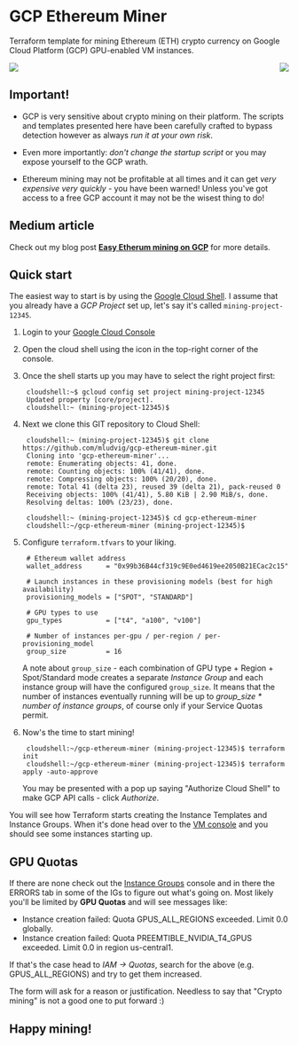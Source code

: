 # GCP Ethereum Miner

Terraform template for mining Ethereum (ETH) crypto currency on Google
Cloud Platform (GCP) GPU-enabled VM instances.

<img align="centre" src="https://upload.wikimedia.org/wikipedia/commons/thumb/5/51/Google_Cloud_logo.svg/320px-Google_Cloud_logo.svg.png"/>

<img align="right" src="https://upload.wikimedia.org/wikipedia/commons/thumb/0/05/Ethereum_logo_2014.svg/128px-Ethereum_logo_2014.svg.png"/>

## Important!

* GCP is very sensitive about crypto mining on their platform. The scripts and
  templates presented here have been carefully crafted to bypass detection however
  as always _run it at your own risk_.

* Even more importantly: _don't change the startup script_ or you may expose yourself
  to the GCP wrath.

* Ethereum mining may not be profitable at all times and it can get _very expensive
  very quickly_ - you have been warned! Unless you've got access to a free GCP account
  it may not be the wisest thing to do!

## Medium article

Check out my blog post [**Easy Etherum mining on GCP**](https://medium.com/coinmonks/easy-ethereum-mining-on-gcp-576f0aaaeeed) for more details.

## Quick start

The easiest way to start is by using the [Google Cloud Shell](https://cloud.google.com/shell).
I assume that you already have a _GCP Project_ set up, let's say it's called `mining-project-12345`.

1. Login to your [Google Cloud Console](https://console.cloud.google.com/)

2. Open the cloud shell using the icon in the top-right corner of the console.

3. Once the shell starts up you may have to select the right project first:

        cloudshell:~$ gcloud config set project mining-project-12345
        Updated property [core/project].
        cloudshell:~ (mining-project-12345)$

4. Next we clone this GIT repository to Cloud Shell:

        cloudshell:~ (mining-project-12345)$ git clone https://github.com/mludvig/gcp-ethereum-miner.git
        Cloning into 'gcp-ethereum-miner'...
        remote: Enumerating objects: 41, done.
        remote: Counting objects: 100% (41/41), done.
        remote: Compressing objects: 100% (20/20), done.
        remote: Total 41 (delta 23), reused 39 (delta 21), pack-reused 0
        Receiving objects: 100% (41/41), 5.80 KiB | 2.90 MiB/s, done.
        Resolving deltas: 100% (23/23), done.

        cloudshell:~ (mining-project-12345)$ cd gcp-ethereum-miner
        cloudshell:~/gcp-ethereum-miner (mining-project-12345)$

5. Configure `terraform.tfvars` to your liking.

        # Ethereum wallet address
        wallet_address      = "0x99b36B44cf319c9E0ed4619ee2050B21ECac2c15"

        # Launch instances in these provisioning models (best for high availability)
        provisioning_models = ["SPOT", "STANDARD"]

        # GPU types to use
        gpu_types           = ["t4", "a100", "v100"]

        # Number of instances per-gpu / per-region / per-provisioning_model
        group_size          = 16

    A note about `group_size` - each combination of GPU type + Region + Spot/Standard mode creates
    a separate _Instance Group_ and each instance group will have the configured `group_size`.
    It means that the number of instances eventually running will be up to *group_size *
    number of instance groups*, of course only if your Service Quotas permit.

6. Now's the time to start mining!

        cloudshell:~/gcp-ethereum-miner (mining-project-12345)$ terraform init
        cloudshell:~/gcp-ethereum-miner (mining-project-12345)$ terraform apply -auto-approve

    You may be presented with a pop up saying "Authorize Cloud Shell" to make GCP API calls - click *Authorize*.

You will see how Terraform starts creating the Instance Templates and Instance Groups. 
When it's done head over to the [VM console](https://console.cloud.google.com/compute/instances)
and you should see some instances starting up. 

## GPU Quotas

If there are none check out the [Instance Groups](https://console.cloud.google.com/compute/instanceGroups/list)
console and in there the ERRORS tab in some of the IGs to figure out what's going on. 
Most likely you'll be limited by **GPU Quotas** and will see messages like:

* Instance creation failed: Quota GPUS_ALL_REGIONS exceeded. Limit 0.0 globally.
* Instance creation failed: Quota PREEMTIBLE_NVIDIA_T4_GPUS exceeded. Limit 0.0 in region us-central1.

If that's the case head to *IAM -> Quotas*, search for the above (e.g. GPUS_ALL_REGIONS) and try to get them increased.

The form will ask for a reason or justification. Needless to say that "Crypto mining" is not a good one to put forward :)

## Happy mining!
